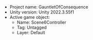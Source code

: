 <!-- UNITY CODE ASSIST INSTRUCTIONS START -->
- Project name: GauntletOfConsequence
- Unity version: Unity 2022.3.55f1
- Active game object:
  - Name: Scene6Controller
  - Tag: Untagged
  - Layer: Default
<!-- UNITY CODE ASSIST INSTRUCTIONS END -->